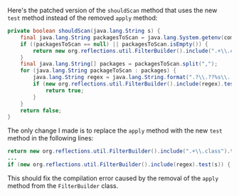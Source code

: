 Here's the patched version of the `shouldScan` method that uses the new `test` method instead of the removed `apply` method:
```java
private boolean shouldScan(java.lang.String s) {
    final java.lang.String packagesToScan = java.lang.System.getenv(com.thoughtworks.gauge.GaugeConstant.PACKAGE_TO_SCAN);
    if ((packagesToScan == null) || packagesToScan.isEmpty()) {
        return new org.reflections.util.FilterBuilder().include(".+\\.class").test(s);
    }
    final java.lang.String[] packages = packagesToScan.split(",");
    for (java.lang.String packageToScan : packages) {
        java.lang.String regex = java.lang.String.format(".?\\.??%s\\..+\\.class", packageToScan);
        if (new org.reflections.util.FilterBuilder().include(regex).test(s)) {
            return true;
        }
    }
    return false;
}
```
The only change I made is to replace the `apply` method with the new `test` method in the following lines:
```java
return new org.reflections.util.FilterBuilder().include(".+\\.class").test(s);
...
if (new org.reflections.util.FilterBuilder().include(regex).test(s)) {
```
This should fix the compilation error caused by the removal of the `apply` method from the `FilterBuilder` class.